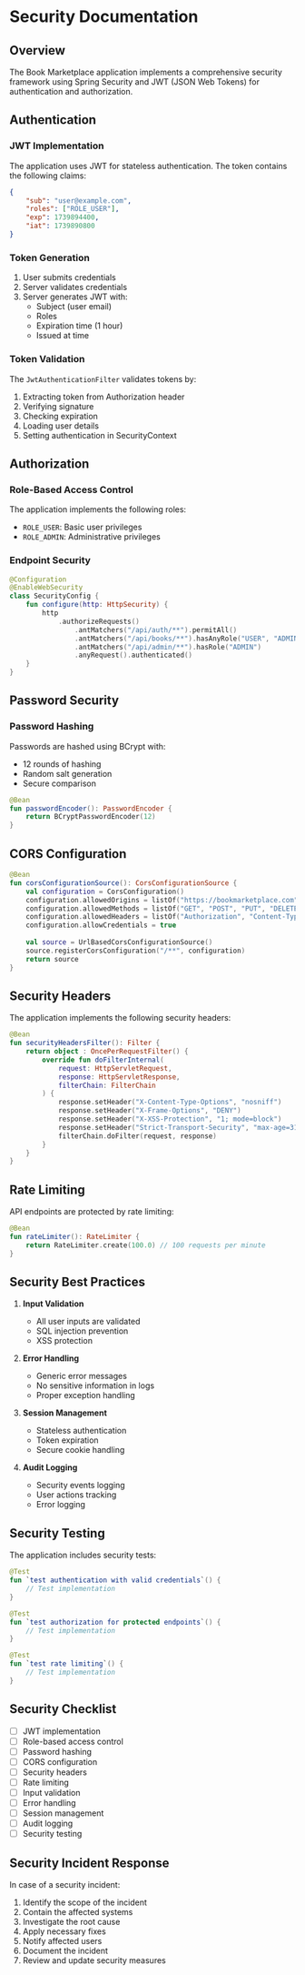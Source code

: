 # Security Documentation

## Overview

The Book Marketplace application implements a comprehensive security framework using Spring Security and JWT (JSON Web Tokens) for authentication and authorization.

## Authentication

### JWT Implementation

The application uses JWT for stateless authentication. The token contains the following claims:

```json
{
    "sub": "user@example.com",
    "roles": ["ROLE_USER"],
    "exp": 1739894400,
    "iat": 1739890800
}
```

### Token Generation

1. User submits credentials
2. Server validates credentials
3. Server generates JWT with:
   - Subject (user email)
   - Roles
   - Expiration time (1 hour)
   - Issued at time

### Token Validation

The `JwtAuthenticationFilter` validates tokens by:
1. Extracting token from Authorization header
2. Verifying signature
3. Checking expiration
4. Loading user details
5. Setting authentication in SecurityContext

## Authorization

### Role-Based Access Control

The application implements the following roles:

- `ROLE_USER`: Basic user privileges
- `ROLE_ADMIN`: Administrative privileges

### Endpoint Security

```kotlin
@Configuration
@EnableWebSecurity
class SecurityConfig {
    fun configure(http: HttpSecurity) {
        http
            .authorizeRequests()
                .antMatchers("/api/auth/**").permitAll()
                .antMatchers("/api/books/**").hasAnyRole("USER", "ADMIN")
                .antMatchers("/api/admin/**").hasRole("ADMIN")
                .anyRequest().authenticated()
    }
}
```

## Password Security

### Password Hashing

Passwords are hashed using BCrypt with:
- 12 rounds of hashing
- Random salt generation
- Secure comparison

```kotlin
@Bean
fun passwordEncoder(): PasswordEncoder {
    return BCryptPasswordEncoder(12)
}
```

## CORS Configuration

```kotlin
@Bean
fun corsConfigurationSource(): CorsConfigurationSource {
    val configuration = CorsConfiguration()
    configuration.allowedOrigins = listOf("https://bookmarketplace.com")
    configuration.allowedMethods = listOf("GET", "POST", "PUT", "DELETE")
    configuration.allowedHeaders = listOf("Authorization", "Content-Type")
    configuration.allowCredentials = true
    
    val source = UrlBasedCorsConfigurationSource()
    source.registerCorsConfiguration("/**", configuration)
    return source
}
```

## Security Headers

The application implements the following security headers:

```kotlin
@Bean
fun securityHeadersFilter(): Filter {
    return object : OncePerRequestFilter() {
        override fun doFilterInternal(
            request: HttpServletRequest,
            response: HttpServletResponse,
            filterChain: FilterChain
        ) {
            response.setHeader("X-Content-Type-Options", "nosniff")
            response.setHeader("X-Frame-Options", "DENY")
            response.setHeader("X-XSS-Protection", "1; mode=block")
            response.setHeader("Strict-Transport-Security", "max-age=31536000; includeSubDomains")
            filterChain.doFilter(request, response)
        }
    }
}
```

## Rate Limiting

API endpoints are protected by rate limiting:

```kotlin
@Bean
fun rateLimiter(): RateLimiter {
    return RateLimiter.create(100.0) // 100 requests per minute
}
```

## Security Best Practices

1. **Input Validation**
   - All user inputs are validated
   - SQL injection prevention
   - XSS protection

2. **Error Handling**
   - Generic error messages
   - No sensitive information in logs
   - Proper exception handling

3. **Session Management**
   - Stateless authentication
   - Token expiration
   - Secure cookie handling

4. **Audit Logging**
   - Security events logging
   - User actions tracking
   - Error logging

## Security Testing

The application includes security tests:

```kotlin
@Test
fun `test authentication with valid credentials`() {
    // Test implementation
}

@Test
fun `test authorization for protected endpoints`() {
    // Test implementation
}

@Test
fun `test rate limiting`() {
    // Test implementation
}
```

## Security Checklist

- [ ] JWT implementation
- [ ] Role-based access control
- [ ] Password hashing
- [ ] CORS configuration
- [ ] Security headers
- [ ] Rate limiting
- [ ] Input validation
- [ ] Error handling
- [ ] Session management
- [ ] Audit logging
- [ ] Security testing

## Security Incident Response

In case of a security incident:

1. Identify the scope of the incident
2. Contain the affected systems
3. Investigate the root cause
4. Apply necessary fixes
5. Notify affected users
6. Document the incident
7. Review and update security measures 